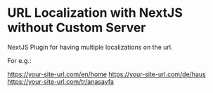 # URL Localization with NextJS without Custom Server

NextJS Plugin for having multiple localizations on the url.

For e.g.:

https://your-site-url.com/en/home
https://your-site-url.com/de/haus
https://your-site-url.com/tr/anasayfa
